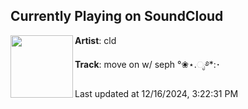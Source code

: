 ## Currently Playing on SoundCloud

[<img align="left" width="100" src="https://i1.sndcdn.com/artworks-7GSJrjz1MmFha3ZA-Eniytw-t500x500.jpg">](https://soundcloud.com/cld/moveon)

**Artist**: cld 

**Track**: move on w/ seph °❀⋆.ೃ࿔*:･

Last updated at 12/16/2024, 3:22:31 PM
